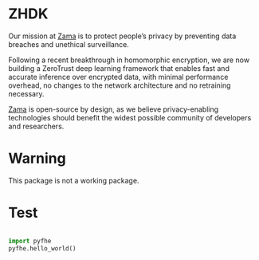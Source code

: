 # ZHDK

Our mission at [Zama](https://zama.ai) is to protect people’s privacy by preventing data breaches and unethical surveillance.

Following a recent breakthrough in homomorphic encryption, we are now building a ZeroTrust deep learning framework that enables fast and accurate inference over encrypted data, with minimal performance overhead, no changes to the network architecture and no retraining necessary.

[Zama](https://zama.ai) is open-source by design, as we believe privacy-enabling technologies should benefit the widest possible community of developers and researchers.

# Warning

This package is not a working package.

# Test

```python

import pyfhe
pyfhe.hello_world()
```
